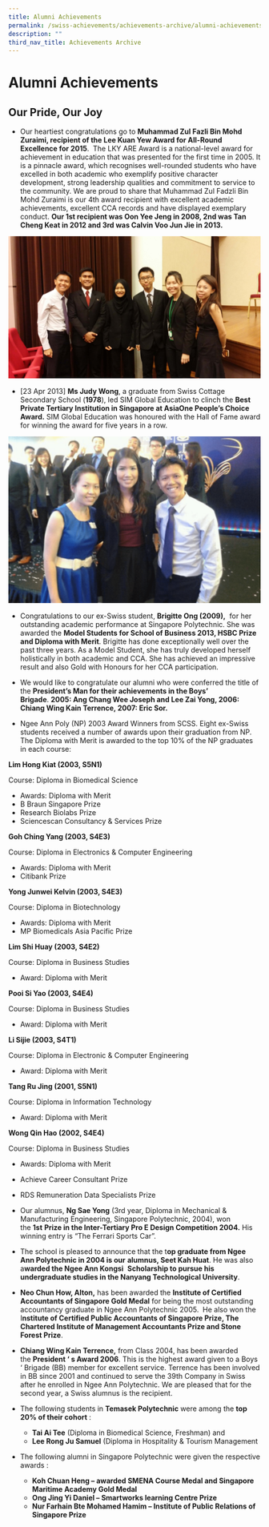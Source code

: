 ```yaml
---
title: Alumni Achievements
permalink: /swiss-achievements/achievements-archive/alumni-achievements/
description: ""
third_nav_title: Achievements Archive
---
```

# Alumni Achievements

## Our Pride, Our Joy

*   Our heartiest congratulations go to **Muhammad Zul Fazli Bin Mohd Zuraimi, recipient of the Lee Kuan Yew Award for All-Round Excellence for 2015**.  The LKY ARE Award is a national-level award for achievement in education that was presented for the first time in 2005. It is a pinnacle award, which recognises well-rounded students who have excelled in both academic who exemplify positive character development, strong leadership qualities and commitment to service to the community. We are proud to share that Muhammad Zul Fadzli Bin Mohd Zuraimi is our 4th award recipient with excellent academic achievements, excellent CCA records and have displayed exemplary conduct. **Our 1st recipient was Oon Yee Jeng in 2008, 2nd was Tan Cheng Keat in 2012 and 3rd was Calvin Voo Jun Jie in 2013.**

![](/images/Swiss%20Achievements/LKY%20Picture.jpg)

*   \[23 Apr 2013\] **Ms Judy Wong**, a graduate from Swiss Cottage Secondary School (**1978**), led SIM Global Education to clinch the **Best Private Tertiary Institution in Singapore at AsiaOne People’s Choice Award.** SIM Global Education was honoured with the Hall of Fame award for winning the award for five years in a row.

![](/images/Swiss%20Achievements/Brigitte%20Ong.png)

*   Congratulations to our ex-Swiss student, **Brigitte Ong (2009),**  for her outstanding academic performance at Singapore Polytechnic. She was awarded the **Model Students for School of Business 2013, HSBC Prize and Diploma with Merit**. Brigitte has done exceptionally well over the past three years. As a Model Student, she has truly developed herself holistically in both academic and CCA. She has achieved an impressive result and also Gold with Honours for her CCA participation.

*   We would like to congratulate our alumni who were conferred the title of  the **President’s Man for their achievements in the Boys’ Brigade**. **2005: Ang Chang Wee Joseph and Lee Zai Yong, 2006: Chiang Wing Kain Terrence, 2007: Eric Sor.**

*  Ngee Ann Poly (NP) 2003 Award Winners from SCSS. Eight ex-Swiss students received a number of awards upon their graduation from NP. The Diploma with Merit is awarded to the top 10% of the NP graduates in each course:

**Lim Hong Kiat (2003, S5N1)**

Course: Diploma in Biomedical Science

*   Awards: Diploma with Merit
*   B Braun Singapore Prize
*   Research Biolabs Prize
*   Sciencescan Consultancy & Services Prize

**Goh Ching Yang (2003, S4E3)**

Course: Diploma in Electronics & Computer Engineering

*   Awards: Diploma with Merit
*   Citibank Prize

**Yong Junwei Kelvin (2003, S4E3)**

Course: Diploma in Biotechnology

*   Awards: Diploma with Merit
*   MP Biomedicals Asia Pacific Prize

**Lim Shi Huay (2003, S4E2)**

Course: Diploma in Business Studies

*   Award: Diploma with Merit

**Pooi Si Yao (2003, S4E4)**

Course: Diploma in Business Studies

*   Award: Diploma with Merit

**Li Sijie (2003, S4T1)**

Course: Diploma in Electronic & Computer Engineering

*   Award: Diploma with Merit

**Tang Ru Jing (2001, S5N1)**

Course: Diploma in Information Technology

*   Award: Diploma with Merit

**Wong Qin Hao (2002, S4E4)**

Course: Diploma in Business Studies

*   Awards: Diploma with Merit
*   Achieve Career Consultant Prize
*   RDS Remuneration Data Specialists Prize

*   Our alumnus, **Ng Sae Yong** (3rd year, Diploma in Mechanical & Manufacturing Engineering, Singapore Polytechnic, 2004), won the **1st** **Prize in the Inter-Tertiary Pro E Design Competition 2004.** His winning entry is “The Ferrari Sports Car”.

*   The school is pleased to announce that the t**op graduate from Ngee Ann Polytechnic in 2004 is our** **alumnus, Seet Kah Huat**. He was also a**warded the Ngee Ann Kongsi**  **Scholarship to pursue his undergraduate studies in the Nanyang Technological University**.

*   **Neo Chun How, Alton,** has been awarded the **Institute of Certified Accountants of Singapore Gold Medal** for being the most outstanding accountancy graduate in Ngee Ann Polytechnic 2005.  He also won the I**nstitute of Certified Public Accountants of Singapore Prize, The Chartered Institute of Management Accountants Prize and Stone Forest Prize**.

*   **Chiang Wing Kain Terrence,** from Class 2004, has been awarded the **President ‘ s Award 2006**. This is the highest award given to a Boys ‘ Brigade (BB) member for excellent service. Terrence has been involved in BB since 2001 and continued to serve the 39th Company in Swiss after he enrolled in Ngee Ann Polytechnic. We are pleased that for the second year, a Swiss alumnus is the recipient.

*   The following students in **Temasek Polytechnic** were among the **top 20% of their cohort** :
    *   **Tai Ai Tee** (Diploma in Biomedical Science, Freshman) and
    *   **Lee Rong Ju Samuel** (Diploma in Hospitality & Tourism Management

*   The following alumni in Singapore Polytechnic were given the respective awards :
    *   **Koh Chuan Heng – awarded SMENA Course Medal and Singapore Maritime Academy Gold Medal**
    *   **Ong Jing Yi Daniel – Smartworks learning Centre Prize**
    *   **Nur Farhain Bte Mohamed Hamim – Institute of Public Relations of Singapore Prize**